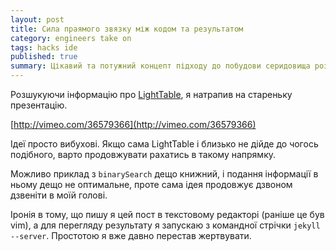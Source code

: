 ```yaml
---
layout: post
title: Сила праямого звязку між кодом та результатом
category: engineers take on
tags: hacks ide
published: true
summary: Цікавий та потужний концепт підходу до побудови серидовища розробки
---
```

Розшукуючи інформацію про [LightTable](http://www.chris-granger.com/lighttable/), я натрапив на стареньку презентацію. 

[http://vimeo.com/36579366](http://vimeo.com/36579366)

Ідеї просто вибухові. Якщо сама LightTable і близько не дійде до чогось подібного, варто продовжувати рахатись в такому напрямку.

Можливо приклад з `binarySearch` дещо книжний, і подання інформації в ньому дещо не оптимальне, проте сама ідея продовжує дзвоном дзвеніти в моїй голові. 

Іронія в тому, що пишу я цей пост в текстовому редакторі (раніше це був vim), а для перегляду результату я запускаю з командної стрічки `jekyll --server`. Простотою я вже давно перестав жертвувати. 


